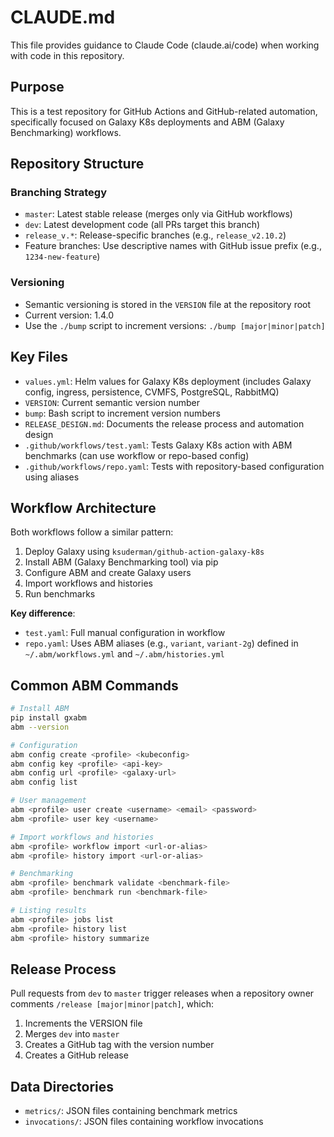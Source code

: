 # CLAUDE.md

This file provides guidance to Claude Code (claude.ai/code) when working with code in this repository.

## Purpose

This is a test repository for GitHub Actions and GitHub-related automation, specifically focused on Galaxy K8s deployments and ABM (Galaxy Benchmarking) workflows.

## Repository Structure

### Branching Strategy
- `master`: Latest stable release (merges only via GitHub workflows)
- `dev`: Latest development code (all PRs target this branch)
- `release_v.*`: Release-specific branches (e.g., `release_v2.10.2`)
- Feature branches: Use descriptive names with GitHub issue prefix (e.g., `1234-new-feature`)

### Versioning
- Semantic versioning is stored in the `VERSION` file at the repository root
- Current version: 1.4.0
- Use the `./bump` script to increment versions: `./bump [major|minor|patch]`

## Key Files

- `values.yml`: Helm values for Galaxy K8s deployment (includes Galaxy config, ingress, persistence, CVMFS, PostgreSQL, RabbitMQ)
- `VERSION`: Current semantic version number
- `bump`: Bash script to increment version numbers
- `RELEASE_DESIGN.md`: Documents the release process and automation design
- `.github/workflows/test.yaml`: Tests Galaxy K8s action with ABM benchmarks (can use workflow or repo-based config)
- `.github/workflows/repo.yaml`: Tests with repository-based configuration using aliases

## Workflow Architecture

Both workflows follow a similar pattern:
1. Deploy Galaxy using `ksuderman/github-action-galaxy-k8s`
2. Install ABM (Galaxy Benchmarking tool) via pip
3. Configure ABM and create Galaxy users
4. Import workflows and histories
5. Run benchmarks

**Key difference**:
- `test.yaml`: Full manual configuration in workflow
- `repo.yaml`: Uses ABM aliases (e.g., `variant`, `variant-2g`) defined in `~/.abm/workflows.yml` and `~/.abm/histories.yml`

## Common ABM Commands

```bash
# Install ABM
pip install gxabm
abm --version

# Configuration
abm config create <profile> <kubeconfig>
abm config key <profile> <api-key>
abm config url <profile> <galaxy-url>
abm config list

# User management
abm <profile> user create <username> <email> <password>
abm <profile> user key <username>

# Import workflows and histories
abm <profile> workflow import <url-or-alias>
abm <profile> history import <url-or-alias>

# Benchmarking
abm <profile> benchmark validate <benchmark-file>
abm <profile> benchmark run <benchmark-file>

# Listing results
abm <profile> jobs list
abm <profile> history list
abm <profile> history summarize
```

## Release Process

Pull requests from `dev` to `master` trigger releases when a repository owner comments `/release [major|minor|patch]`, which:
1. Increments the VERSION file
2. Merges `dev` into `master`
3. Creates a GitHub tag with the version number
4. Creates a GitHub release

## Data Directories

- `metrics/`: JSON files containing benchmark metrics
- `invocations/`: JSON files containing workflow invocations
